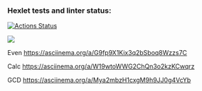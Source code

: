 ### Hexlet tests and linter status:
[![Actions Status](https://github.com/FENZAR/java-project-lvl1/workflows/hexlet-check/badge.svg)](https://github.com/FENZAR/java-project-lvl1/actions)

<a href="https://codeclimate.com/github/codeclimate/codeclimate/maintainability"><img src="https://api.codeclimate.com/v1/badges/a99a88d28ad37a79dbf6/maintainability" /></a>

Even
https://asciinema.org/a/G9fp9X1Kix3q2bSboq8Wzzs7C

Calc
https://asciinema.org/a/W19wtoWWG2ChQn3o2kzKCwqrz

GCD
https://asciinema.org/a/Mya2mbzH1cxgM9h9JJ0g4VcYb
